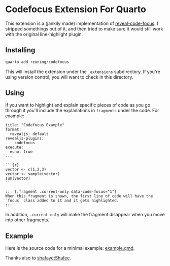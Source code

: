 # Codefocus Extension For Quarto

This extension is a (jankily made) implementation of [reveal-code-focus](https://github.com/bnjmnt4n/reveal-code-focus). I stripped somethings out of it, and then tried to make sure it would still work with the original line-highlight plugin. 

## Installing

```bash
quarto add reuning/codefocus
```

This will install the extension under the `_extensions` subdirectory.
If you're using version control, you will want to check in this directory. 

## Using

If you want to highlight and explain specific pieces of code as you go through it you'll include the explanations in `fragments` under the code. For example:


````
title: "Codefocus Example"
format:
  revealjs: default
revealjs-plugins:
  - codefocus
execute:
  echo: true
---

```{r}
vector <- c(1,2,3)
vector <- sample(vector)
sum(vector)
```

::: {.fragment .current-only data-code-focus="1"}
When this fragment is shown, the first line of code will have the `focus` class added to it and it gets highlighted.
:::
````

In addition, `.current-only` will make the fragment disappear when you move into other fragments. 

## Example

Here is the source code for a minimal example: [example.qmd](example.qmd).

Thanks also to [shafayetShafee](https://github.com/shafayetShafee/codefocus).

